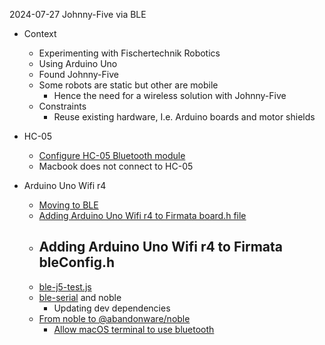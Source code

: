 2024-07-27 Johnny-Five via BLE

- Context
    - Experimenting with Fischertechnik Robotics
    - Using Arduino Uno 
    - Found Johnny-Five
    - Some robots are static but other are mobile
        - Hence the need for a wireless solution with Johnny-Five
    - Constraints
        - Reuse existing hardware, I.e. Arduino boards and motor shields

- HC-05
    - [Configure HC-05 Bluetooth module](https://pofay.github.io/2018/11/08/setup-wireless-tethering-for-johnny-five-in-arduino-using-hc05-BT.html)
    - Macbook does not connect to HC-05

- Arduino Uno Wifi r4
    - [Moving to BLE](https://github.com/firmata/arduino/tree/main/examples/StandardFirmataBLE)
    - [Adding Arduino Uno Wifi r4 to Firmata board.h file](https://forum.arduino.cc/t/adding-arduino-r4-wifi-to-firmata-board-h-file/1247689)
    - Adding Arduino Uno Wifi r4 to Firmata bleConfig.h	
        - 
    - [ble-j5-test.js](https://gist.github.com/soundanalogous/4c30f9bae23cedc015a5)
    - [ble-serial](https://github.com/monteslu/ble-serial) and noble
        - Updating dev dependencies
    - [From noble to @abandonware/noble](https://github.com/noble/noble/issues/918)
        - [Allow macOS terminal to use bluetooth](https://www.npmjs.com/package/@abandonware/noble#installation)

